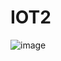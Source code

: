 # IOT2
![image](https://github.com/Barathparthi/IOT2/assets/111954856/64eecfda-969e-4e0f-8d6e-3d67c042fa91)
